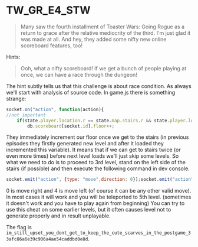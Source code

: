 # TW_GR_E4_STW

> Many saw the fourth installment of Toaster Wars: Going Rogue as a return to grace after the relative mediocrity of the third. I'm just glad it was made at all. And hey, they added some nifty new online scoreboard features, too!

Hints:

> Ooh, what a nifty scoreboard! If we get a bunch of people playing at once, we can have a race through the dungeon!

The hint subtly tells us that this challenge is about race condition. As always we'll start with analysis of source code.
In game.js there is something strange:
```js
socket.on("action", function(action){
//not important
	if(state.player.location.r == state.map.stairs.r && state.player.location.c == state.map.stairs.c){
		db.scoreboard[socket.id].floor++;
```
They immediately increment our floor once we get to the stairs (in previous episodes they firstly generated new level and after it loaded they incremented this variable).
It means that if we can get to stairs twice (or even more times) before next level loads we'll just skip some levels.
So what we need to do is to proceed to 3rd level, stand on the left side of the stairs (if possible) and then execute the following command in dev console.
```js
socket.emit("action", {type: "move",direction: 0});socket.emit("action", {type: "move",direction: 4});socket.emit("action", {type: "move",direction: 0});
```
0 is move right and 4 is move left (of course it can be any other valid move).
In most cases it will work and you will be teleported to 5th level. (sometimes it doesn't work and you have to play again from beginning)
You can try to use this cheat on some earlier levels, but it often causes level not to generate properly and in result unplayable.

The flag is `im_still_upset_you_dont_get_to_keep_the_cute_scarves_in_the_postgame_33afc86a6e39c906a4ae54caddbd0e8d`.
